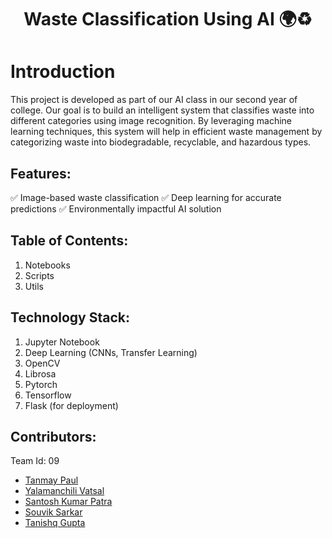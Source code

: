<h1 align="center">Waste Classification Using AI 🌍♻️</h1>
<p align="center">
</p>

# Introduction
This project is developed as part of our AI class in our second year of college. Our goal is to build an intelligent system that classifies waste into different categories using image recognition. By leveraging machine learning techniques, this system will help in efficient waste management by categorizing waste into biodegradable, recyclable, and hazardous types.

## Features:
✅ Image-based waste classification
✅ Deep learning for accurate predictions
✅ Environmentally impactful AI solution

## Table of Contents:
 1) Notebooks
 2) Scripts
 3) Utils

## Technology Stack:
  1) Jupyter Notebook
  2) Deep Learning (CNNs, Transfer Learning)
  3) OpenCV
  4) Librosa
  5) Pytorch
  6) Tensorflow
  7) Flask (for deployment)

## Contributors:

Team Id: 09

* [Tanmay Paul](https://github.com/14-Tanmay)
* [Yalamanchili Vatsal](https://github.com/YVATSAL)
* [Santosh Kumar Patra](https://github.com/SANTOSH-patra-8528095052)
* [Souvik Sarkar](https://github.com/souvik-sarkar04)
* [Tanishq Gupta](https://github.com/StormShadow26)
